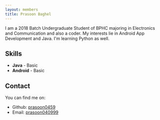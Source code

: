 ```yaml
---
layout: members
title: Prasoon Baghel
---
```


I am a 2018 Batch Undergraduate Student of BPHC majoring in Electronics and Communication and also a coder. My interests lie in Android App Development and Java. I'm learning Python as well.

Skills
------

*   **Java** - Basic
*   **Android** - Basic

Contact
-------

You can find me on:

*   Github: [prasoon0459](https://github.com/prasoon0459)
*   Email: [prasoon040999](mailto:prasoon040999@gmail.com)